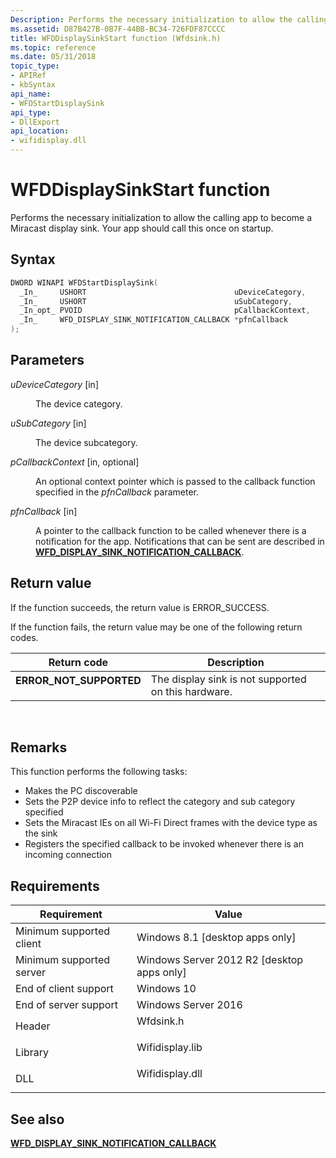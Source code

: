 ```yaml
---
Description: Performs the necessary initialization to allow the calling app to become a Miracast display sink.
ms.assetid: D87B427B-0B7F-44BB-BC34-726FDF87CCCC
title: WFDDisplaySinkStart function (Wfdsink.h)
ms.topic: reference
ms.date: 05/31/2018
topic_type: 
- APIRef
- kbSyntax
api_name: 
- WFDStartDisplaySink
api_type: 
- DllExport
api_location: 
- wifidisplay.dll
---
```


# WFDDisplaySinkStart function

Performs the necessary initialization to allow the calling app to become a Miracast display sink. Your app should call this once on startup.

## Syntax


```C++
DWORD WINAPI WFDStartDisplaySink(
  _In_     USHORT                                 uDeviceCategory,
  _In_     USHORT                                 uSubCategory,
  _In_opt_ PVOID                                  pCallbackContext,
  _In_     WFD_DISPLAY_SINK_NOTIFICATION_CALLBACK *pfnCallback
);
```



## Parameters

<dl> <dt>

*uDeviceCategory* \[in\]
</dt> <dd>

The device category.

</dd> <dt>

*uSubCategory* \[in\]
</dt> <dd>

The device subcategory.

</dd> <dt>

*pCallbackContext* \[in, optional\]
</dt> <dd>

An optional context pointer which is passed to the callback function specified in the *pfnCallback* parameter.

</dd> <dt>

*pfnCallback* \[in\]
</dt> <dd>

A pointer to the callback function to be called whenever there is a notification for the app. Notifications that can be sent are described in [**WFD\_DISPLAY\_SINK\_NOTIFICATION\_CALLBACK**](wfd-display-sink-notification-callback.md).

</dd> </dl>

## Return value

If the function succeeds, the return value is ERROR\_SUCCESS.

If the function fails, the return value may be one of the following return codes.



| Return code                                                                                          | Description                                                    |
|------------------------------------------------------------------------------------------------------|----------------------------------------------------------------|
| <dl> <dt>**ERROR\_NOT\_SUPPORTED**</dt> </dl> | The display sink is not supported on this hardware.<br/> |



 

## Remarks

This function performs the following tasks:

-   Makes the PC discoverable
-   Sets the P2P device info to reflect the category and sub category specified
-   Sets the Miracast IEs on all Wi-Fi Direct frames with the device type as the sink
-   Registers the specified callback to be invoked whenever there is an incoming connection

## Requirements



| Requirement | Value |
|-------------------------------------|--------------------------------------------------------------------------------------------|
| Minimum supported client<br/> | Windows 8.1 \[desktop apps only\]<br/>                                               |
| Minimum supported server<br/> | Windows Server 2012 R2 \[desktop apps only\]<br/>                                    |
| End of client support<br/>    | Windows 10<br/>                                                                      |
| End of server support<br/>    | Windows Server 2016<br/>                                                             |
| Header<br/>                   | <dl> <dt>Wfdsink.h</dt> </dl>       |
| Library<br/>                  | <dl> <dt>Wifidisplay.lib</dt> </dl> |
| DLL<br/>                      | <dl> <dt>Wifidisplay.dll</dt> </dl> |



## See also

<dl> <dt>

[**WFD\_DISPLAY\_SINK\_NOTIFICATION\_CALLBACK**](wfd-display-sink-notification-callback.md)
</dt> </dl>

 

 




